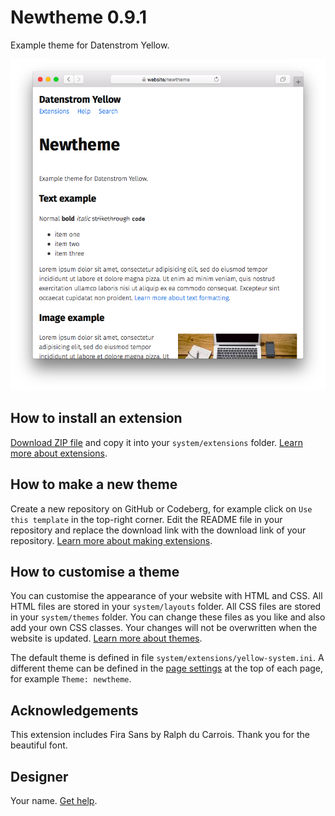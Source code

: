 # Newtheme 0.9.1

Example theme for Datenstrom Yellow.

<p align="center"><img src="SCREENSHOT.png" alt="Screenshot"></p>

## How to install an extension

[Download ZIP file](https://github.com/datenstrom/yellow-newtheme/archive/refs/heads/main.zip) and copy it into your `system/extensions` folder. [Learn more about extensions](https://github.com/annaesvensson/yellow-update).

## How to make a new theme

Create a new repository on GitHub or Codeberg, for example click on `Use this template` in the top-right corner. Edit the README file in your repository and replace the download link with the download link of your repository. [Learn more about making extensions](https://github.com/annaesvensson/yellow-publish).

## How to customise a theme

You can customise the appearance of your website with HTML and CSS. All HTML files are stored in your `system/layouts` folder. All CSS files are stored in your `system/themes` folder. You can change these files as you like and also add your own CSS classes. Your changes will not be overwritten when the website is updated. [Learn more about themes](https://datenstrom.se/yellow/help/how-to-customise-a-theme).

The default theme is defined in file `system/extensions/yellow-system.ini`. A different theme can be defined in the [page settings](https://github.com/annaesvensson/yellow-core#settings-page) at the top of each page, for example `Theme: newtheme`.

## Acknowledgements

This extension includes Fira Sans by Ralph du Carrois. Thank you for the beautiful font.

## Designer

Your name. [Get help](https://datenstrom.se/yellow/help/).
